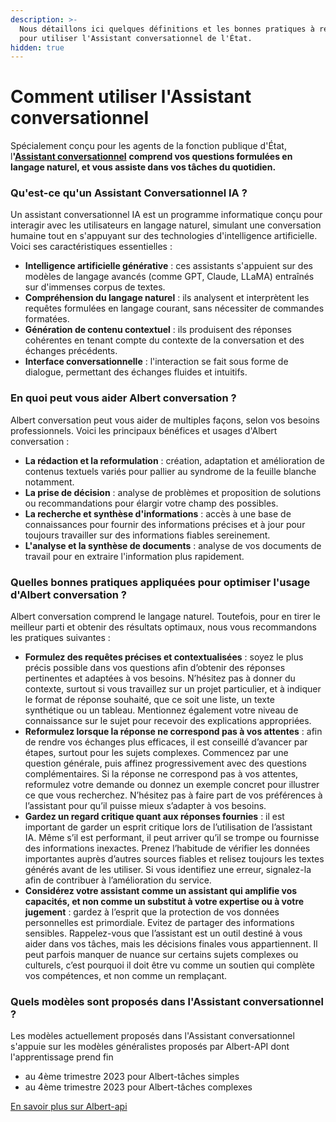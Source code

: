 ```yaml
---
description: >-
  Nous détaillons ici quelques définitions et les bonnes pratiques à respecter
  pour utiliser l'Assistant conversationnel de l'État.
hidden: true
---
```


# Comment utiliser l'Assistant conversationnel

Spécialement conçu pour les agents de la fonction publique d'État, &#x6C;**'**[**Assistant conversationnel**](https://albert.numerique.gouv.fr/$) **comprend vos questions formulées en langage naturel, et vous assiste dans vos tâches du quotidien.**&#x20;



### Qu'est-ce qu'un Assistant Conversationnel IA ?

Un assistant conversationnel IA est un programme informatique conçu pour interagir avec les utilisateurs en langage naturel, simulant une conversation humaine tout en s'appuyant sur des technologies d'intelligence artificielle. Voici ses caractéristiques essentielles :

* **Intelligence artificielle générative** : ces assistants s'appuient sur des modèles de langage avancés (comme GPT, Claude, LLaMA) entraînés sur d'immenses corpus de textes.
* **Compréhension du langage naturel** : ils analysent et interprètent les requêtes formulées en langage courant, sans nécessiter de commandes formatées.
* **Génération de contenu contextuel** : ils produisent des réponses cohérentes en tenant compte du contexte de la conversation et des échanges précédents.
* **Interface conversationnelle** : l'interaction se fait sous forme de dialogue, permettant des échanges fluides et intuitifs.

### En quoi peut vous aider Albert conversation ?&#x20;

Albert conversation peut vous aider de multiples façons, selon vos besoins professionnels. Voici les principaux bénéfices et usages d'Albert conversation :&#x20;

* **La rédaction et la reformulation** : création, adaptation et amélioration de contenus textuels variés pour pallier au syndrome de la feuille blanche notamment.
* **La prise de décision** : analyse de problèmes et proposition de solutions ou recommandations pour élargir votre champ des possibles.
* **La recherche et synthèse d'informations** : accès à une base de connaissances pour fournir des informations précises et à jour pour toujours travailler sur des informations fiables sereinement.&#x20;
* **L'analyse et la synthèse de documents** : analyse de vos documents de travail pour en extraire l'information plus rapidement.&#x20;



### Quelles bonnes pratiques appliquées pour optimiser l'usage d'Albert conversation ?&#x20;

Albert conversation comprend le langage naturel. Toutefois, pour en tirer le meilleur parti et obtenir des résultats optimaux, nous vous recommandons les pratiques suivantes :&#x20;

* **Formulez des requêtes précises et contextualisées** : soyez le plus précis possible dans vos questions afin d’obtenir des réponses pertinentes et adaptées à vos besoins. N’hésitez pas à donner du contexte, surtout si vous travaillez sur un projet particulier, et à indiquer le format de réponse souhaité, que ce soit une liste, un texte synthétique ou un tableau. Mentionnez également votre niveau de connaissance sur le sujet pour recevoir des explications appropriées.
* **Reformulez lorsque la réponse ne correspond pas à vos attentes** : afin de rendre vos échanges plus efficaces, il est conseillé d’avancer par étapes, surtout pour les sujets complexes. Commencez par une question générale, puis affinez progressivement avec des questions complémentaires. Si la réponse ne correspond pas à vos attentes, reformulez votre demande ou donnez un exemple concret pour illustrer ce que vous recherchez. N’hésitez pas à faire part de vos préférences à l’assistant pour qu’il puisse mieux s’adapter à vos besoins.
* **Gardez un regard critique quant aux réponses fournies**  :  il est important de garder un esprit critique lors de l’utilisation de l’assistant IA. Même s’il est performant, il peut arriver qu’il se trompe ou fournisse des informations inexactes. Prenez l’habitude de vérifier les données importantes auprès d’autres sources fiables et relisez toujours les textes générés avant de les utiliser. Si vous identifiez une erreur, signalez-la afin de contribuer à l’amélioration du service.
* **Considérez votre assistant comme un assistant qui amplifie vos capacités, et non comme un substitut à votre expertise ou à votre jugement** : gardez à l’esprit que la protection de vos données personnelles est primordiale. Evitez de partager des informations sensibles. Rappelez-vous que l’assistant est un outil destiné à vous aider dans vos tâches, mais les décisions finales vous appartiennent. Il peut parfois manquer de nuance sur certains sujets complexes ou culturels, c’est pourquoi il doit être vu comme un soutien qui complète vos compétences, et non comme un remplaçant.







### Quels modèles sont proposés dans l'Assistant conversationnel ?&#x20;

Les modèles actuellement proposés dans l'Assistant conversationnel s'appuie sur les modèles généralistes proposés par Albert-API dont l'apprentissage prend fin&#x20;

* au 4ème trimestre 2023 pour Albert-tâches simples&#x20;
* au 4ème trimestre 2023 pour Albert-tâches complexes &#x20;

[En savoir plus sur Albert-api](../albert-api-linfra-ia-souveraine-de-letat.md)&#x20;



